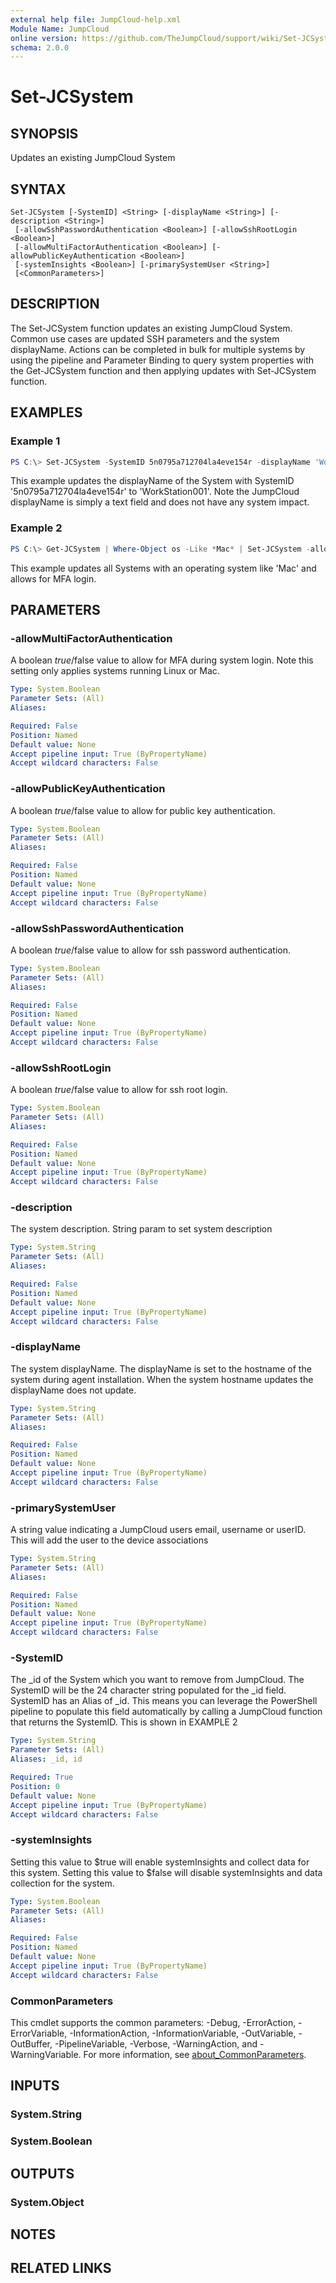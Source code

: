 ```yaml
---
external help file: JumpCloud-help.xml
Module Name: JumpCloud
online version: https://github.com/TheJumpCloud/support/wiki/Set-JCSystem
schema: 2.0.0
---
```


# Set-JCSystem

## SYNOPSIS
Updates an existing JumpCloud System

## SYNTAX

```
Set-JCSystem [-SystemID] <String> [-displayName <String>] [-description <String>]
 [-allowSshPasswordAuthentication <Boolean>] [-allowSshRootLogin <Boolean>]
 [-allowMultiFactorAuthentication <Boolean>] [-allowPublicKeyAuthentication <Boolean>]
 [-systemInsights <Boolean>] [-primarySystemUser <String>]
 [<CommonParameters>]
```

## DESCRIPTION
The Set-JCSystem function updates an existing JumpCloud System. Common use cases are updated SSH parameters and the system displayName. Actions can be completed in bulk for multiple systems by using the pipeline and Parameter Binding to query system properties with the Get-JCSystem function and then applying updates with Set-JCSystem function.

## EXAMPLES

### Example 1
```powershell
PS C:\> Set-JCSystem -SystemID 5n0795a712704la4eve154r -displayName 'WorkStation001'
```

This example updates the displayName of the System with SystemID '5n0795a712704la4eve154r' to 'WorkStation001'. Note the JumpCloud displayName is simply a text field and does not have any system impact.

### Example 2
```powershell
PS C:\> Get-JCSystem | Where-Object os -Like *Mac* | Set-JCSystem -allowMultiFactorAuthentication $true
```

This example updates all Systems with an operating system like 'Mac' and allows for MFA login.

## PARAMETERS

### -allowMultiFactorAuthentication
A boolean $true/$false value to allow for MFA during system login.
Note this setting only applies systems running Linux or Mac.

```yaml
Type: System.Boolean
Parameter Sets: (All)
Aliases:

Required: False
Position: Named
Default value: None
Accept pipeline input: True (ByPropertyName)
Accept wildcard characters: False
```

### -allowPublicKeyAuthentication
A boolean $true/$false value to allow for public key authentication.

```yaml
Type: System.Boolean
Parameter Sets: (All)
Aliases:

Required: False
Position: Named
Default value: None
Accept pipeline input: True (ByPropertyName)
Accept wildcard characters: False
```

### -allowSshPasswordAuthentication
A boolean $true/$false value to allow for ssh password authentication.

```yaml
Type: System.Boolean
Parameter Sets: (All)
Aliases:

Required: False
Position: Named
Default value: None
Accept pipeline input: True (ByPropertyName)
Accept wildcard characters: False
```

### -allowSshRootLogin
A boolean $true/$false value to allow for ssh root login.

```yaml
Type: System.Boolean
Parameter Sets: (All)
Aliases:

Required: False
Position: Named
Default value: None
Accept pipeline input: True (ByPropertyName)
Accept wildcard characters: False
```

### -description
The system description. String param to set system description

```yaml
Type: System.String
Parameter Sets: (All)
Aliases:

Required: False
Position: Named
Default value: None
Accept pipeline input: True (ByPropertyName)
Accept wildcard characters: False
```

### -displayName
The system displayName.
The displayName is set to the hostname of the system during agent installation.
When the system hostname updates the displayName does not update.

```yaml
Type: System.String
Parameter Sets: (All)
Aliases:

Required: False
Position: Named
Default value: None
Accept pipeline input: True (ByPropertyName)
Accept wildcard characters: False
```

### -primarySystemUser
A string value indicating a JumpCloud users email, username or userID. This will add the user to the device associations

```yaml
Type: System.String
Parameter Sets: (All)
Aliases:

Required: False
Position: Named
Default value: None
Accept pipeline input: True (ByPropertyName)
Accept wildcard characters: False
```

### -SystemID
The _id of the System which you want to remove from JumpCloud.
The SystemID will be the 24 character string populated for the _id field.
SystemID has an Alias of _id.
This means you can leverage the PowerShell pipeline to populate this field automatically by calling a JumpCloud function that returns the SystemID.
This is shown in EXAMPLE 2

```yaml
Type: System.String
Parameter Sets: (All)
Aliases: _id, id

Required: True
Position: 0
Default value: None
Accept pipeline input: True (ByPropertyName)
Accept wildcard characters: False
```

### -systemInsights
Setting this value to $true will enable systemInsights and collect data for this system.
Setting this value to $false will disable systemInsights and data collection for the system.

```yaml
Type: System.Boolean
Parameter Sets: (All)
Aliases:

Required: False
Position: Named
Default value: None
Accept pipeline input: True (ByPropertyName)
Accept wildcard characters: False
```

### CommonParameters
This cmdlet supports the common parameters: -Debug, -ErrorAction, -ErrorVariable, -InformationAction, -InformationVariable, -OutVariable, -OutBuffer, -PipelineVariable, -Verbose, -WarningAction, and -WarningVariable. For more information, see [about_CommonParameters](http://go.microsoft.com/fwlink/?LinkID=113216).

## INPUTS

### System.String
### System.Boolean
## OUTPUTS

### System.Object
## NOTES

## RELATED LINKS
